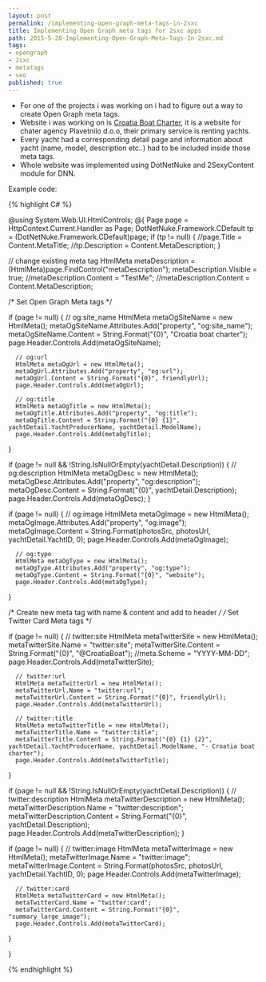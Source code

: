 ```yaml
---
layout: post
permalink: /implementing-open-graph-meta-tags-in-2sxc
title: Implementing Open Graph meta tags for 2sxc apps
path: 2015-5-28-Implementing-Open-Graph-Meta-Tags-In-2sxc.md
tags:
- opengraph
- 2sxc
- metatags
- seo
published: true
---
```


- For one of the projects i was working on i had to figure out a way to create Open Graph meta tags.
- Website i was working on is [Croatia Boat Charter](http://croatiaboatcharter.com/), it is a website for chater agency Plavetnilo d.o.o, their primary service is renting yachts.
 - Every yacht had a corresponding detail page and information about yacht (name, model, description etc..) had to be included inside those meta tags.
- Whole website was implemented using DotNetNuke and 2SexyContent module for DNN.

Example code:

{% highlight C# %}

@using System.Web.UI.HtmlControls;
@{
  Page page = HttpContext.Current.Handler as Page;
  DotNetNuke.Framework.CDefault tp = (DotNetNuke.Framework.CDefault)page;
  if (tp != null)
  {
      //page.Title = Content.MetaTitle;
      //tp.Description = Content.MetaDescription;
  }

  // change existing meta tag
  HtmlMeta metaDescription = (HtmlMeta)page.FindControl("metaDescription");
  metaDescription.Visible = true;
  //metaDescription.Content = "TestMe";
  //metaDescription.Content = Content.MetaDescription;

  /* Set Open Graph Meta tags */

  if (page != null)
  {
      // og:site_name
      HtmlMeta metaOgSiteName = new HtmlMeta();
      metaOgSiteName.Attributes.Add("property", "og:site_name");
      metaOgSiteName.Content = String.Format("{0}", "Croatia boat charter");
      page.Header.Controls.Add(metaOgSiteName);

      // og:url
      HtmlMeta metaOgUrl = new HtmlMeta();
      metaOgUrl.Attributes.Add("property", "og:url");
      metaOgUrl.Content = String.Format("{0}", friendlyUrl);
      page.Header.Controls.Add(metaOgUrl);

      // og:title
      HtmlMeta metaOgTitle = new HtmlMeta();
      metaOgTitle.Attributes.Add("property", "og:title");
      metaOgTitle.Content = String.Format("{0} {1}", yachtDetail.YachtProducerName, yachtDetail.ModelName);
      page.Header.Controls.Add(metaOgTitle);
  }

  if (page != null && !String.IsNullOrEmpty(yachtDetail.Description))
  {
      // og:description
      HtmlMeta metaOgDesc = new HtmlMeta();
      metaOgDesc.Attributes.Add("property", "og:description");
      metaOgDesc.Content = String.Format("{0}", yachtDetail.Description);
      page.Header.Controls.Add(metaOgDesc);
  }


  if (page != null)
  {
      // og:image
      HtmlMeta metaOgImage = new HtmlMeta();
      metaOgImage.Attributes.Add("property", "og:image");
      metaOgImage.Content = String.Format(photosSrc, photosUrl, yachtDetail.YachtID, 0);
      page.Header.Controls.Add(metaOgImage);

      // og:type
      HtmlMeta metaOgType = new HtmlMeta();
      metaOgType.Attributes.Add("property", "og:type");
      metaOgType.Content = String.Format("{0}", "website");
      page.Header.Controls.Add(metaOgType);
  }

  /* Create new meta tag with name & content and add to header */
  /* Set Twitter Card Meta tags */

  if (page != null)
  {
      // twitter:site
      HtmlMeta metaTwitterSite = new HtmlMeta();
      metaTwitterSite.Name = "twitter:site";
      metaTwitterSite.Content = String.Format("{0}", "@CroatiaBoat");
      //meta.Scheme = "YYYY-MM-DD";
      page.Header.Controls.Add(metaTwitterSite);

      // twitter:url
      HtmlMeta metaTwitterUrl = new HtmlMeta();
      metaTwitterUrl.Name = "twitter:url";
      metaTwitterUrl.Content = String.Format("{0}", friendlyUrl);
      page.Header.Controls.Add(metaTwitterUrl);

      // twitter:title
      HtmlMeta metaTwitterTitle = new HtmlMeta();
      metaTwitterTitle.Name = "twitter:title";
      metaTwitterTitle.Content = String.Format("{0} {1} {2}", yachtDetail.YachtProducerName, yachtDetail.ModelName, "- Croatia boat charter");
      page.Header.Controls.Add(metaTwitterTitle);
  }

  if (page != null && !String.IsNullOrEmpty(yachtDetail.Description))
  {
      // twitter:description
      HtmlMeta metaTwitterDescription = new HtmlMeta();
      metaTwitterDescription.Name = "twitter:description";
      metaTwitterDescription.Content = String.Format("{0}", yachtDetail.Description);
      page.Header.Controls.Add(metaTwitterDescription);
  }


  if (page != null)
  {
      // twitter:image
      HtmlMeta metaTwitterImage = new HtmlMeta();
      metaTwitterImage.Name = "twitter:image";
      metaTwitterImage.Content = String.Format(photosSrc, photosUrl, yachtDetail.YachtID, 0);
      page.Header.Controls.Add(metaTwitterImage);

      // twitter:card
      HtmlMeta metaTwitterCard = new HtmlMeta();
      metaTwitterCard.Name = "twitter:card";
      metaTwitterCard.Content = String.Format("{0}", "summary_large_image");
      page.Header.Controls.Add(metaTwitterCard);
  }

}

{% endhighlight %}


